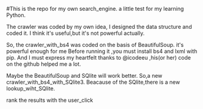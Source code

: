 #This is the repo for my own search_engine. a little test for my learning Python.

The crawler was coded by my own idea, I designed the data structure and coded it.
I think it's useful,but it's not powerful actually.

So, the crawler_with_bs4  was coded on the basis of BeautifulSoup. it's powerful enough for me
Before running it ,you must install bs4 and lxml  with pip.
And I must express my heartfelt thanks to @icodeeu ,his(or her) code on the github helped me a lot.

Maybe the BeautifulSoup and SQlite will work better. So,a new crawler_with_bs4_with_SQlite3.
Beacause of the SQlite,there is a new lookup_wiht_SQlite.

rank the results with the user_click